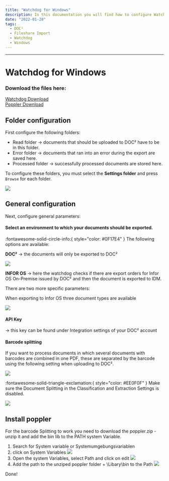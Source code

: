 ```yaml
---
title: "Watchdog for Windows"
description: In this documentation you will find how to configure Watchdog for Windows for easy Fileshare Import of your local documents to DOC².
date: "2022-01-28"
tags:
  - DOC²
  - Fileshare Import
  - Watchdog
  - Windows
---
```

---

# Watchdog for Windows

### Download the files here:
<a href="/doc2/fileshare/Watchdog.exe" download>Watchdog Download</a><br>
<a href="/doc2/fileshare/poppler.zip" download>Poppler Download</a>

## Folder configuration

First configure the following folders:

* Read folder → documents that should be uploaded to DOC² have to be in this folder.
* Error folder → documents that ran into an error during the export are saved here.
* Processed folder → successfully processed documents are stored here.

To configure these folders, you must select the **Settings folder** and press `Browse` for each folder.

![](/_images/doc2/Import_Watchdog_Windows_FolderConfiguration.png)


## General configuration

Next, configure general parameters:

#### Select an environment to which your documents should be exported.
  :fontawesome-solid-circle-info:{ style="color: #0F17E4" } The following options are available:

  **DOC²** → the documents will only be exported to DOC²

  ![](/_images/doc2/Import_Watchdog_Windows_General_Settings_2.png)
  
  **INFOR OS** → here the watchdog checks if there are export orders for Infor OS On-Premise issued by DOC² and then the document is exported to IDM.

  There are two more specific parameters:

  When exporting to Infor OS three document types are available

![](/_images/doc2/Import_Watchdog_Windows_General_Settings_1.png)

#### API Key 
→ this key can be found under Integration settings of your DOC² account

#### Barcode splitting
If you want to process documents in which several documents with barcodes are combined in one PDF, these are separated by the barcode using the following setting when uploading to DOC².

![](/_images/doc2/Import_Watchdog_Windows_Barcode_Splitting.png)

:fontawesome-solid-triangle-exclamation:{ style="color: #EE0F0F" }
Make sure the Document Splitting in the Classification and Extraction Settings is disabled.

![](/_images/doc2/DOC2_Classification_and_Extraction_Document_Splitting.png)


## Install poppler
For the barcode Splitting to work you need to download the poppler.zip - unzip it and add the bin lib to the PATH system Variable.

1. Search for System variable or Systemumgebungsvariablen
2. click on System Variables ![](/_images/doc2/watchdog/systemeigenschaften.png)
3. Open the system Variables, select Path and click on edit ![](/_images/doc2/watchdog/windows-env.png)
4. Add the path to the unziped poppler folder + \Libary\bin to the Path ![](/_images/doc2/watchdog/add-to-path.png)

Done!
